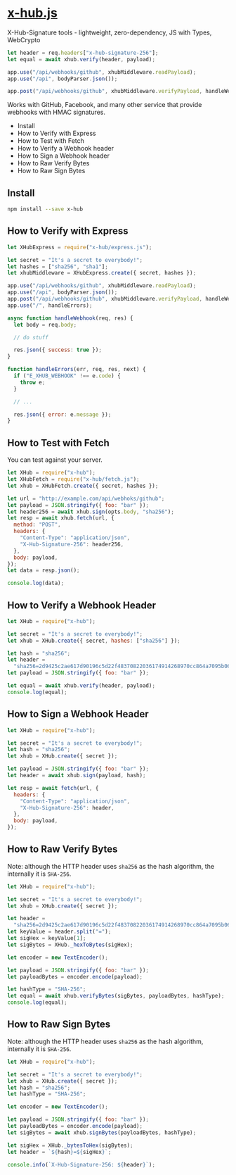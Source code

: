 # [x-hub.js](https://github.com/therootcompany/x-hub.js)

X-Hub-Signature tools - lightweight, zero-dependency, JS with Types, WebCrypto

```js
let header = req.headers["x-hub-signature-256"];
let equal = await xhub.verify(header, payload);
```

```js
app.use("/api/webhooks/github", xhubMiddleware.readPayload);
app.use("/api", bodyParser.json());

app.post("/api/webhooks/github", xhubMiddleware.verifyPayload, handleWebhook);
```

Works with GitHub, Facebook, and many other service that provide webhooks with
HMAC signatures.

- Install
- How to Verify with Express
- How to Test with Fetch
- How to Verify a Webhook header
- How to Sign a Webhook header
- How to Raw Verify Bytes
- How to Raw Sign Bytes

## Install

```sh
npm install --save x-hub
```

## How to Verify with Express

```js
let XHubExpress = require("x-hub/express.js");

let secret = "It's a secret to everybody!";
let hashes = ["sha256", "sha1"];
let xhubMiddleware = XHubExpress.create({ secret, hashes });

app.use("/api/webhooks/github", xhubMiddleware.readPayload);
app.use("/api", bodyParser.json());
app.post("/api/webhooks/github", xhubMiddleware.verifyPayload, handleWebhook);
app.use("/", handleErrors);

async function handleWebhook(req, res) {
  let body = req.body;

  // do stuff

  res.json({ success: true });
}

function handleErrors(err, req, res, next) {
  if ("E_XHUB_WEBHOOK" !== e.code) {
    throw e;
  }

  // ...

  res.json({ error: e.message });
}
```

## How to Test with Fetch

You can test against your server.

```js
let XHub = require("x-hub");
let XHubFetch = require("x-hub/fetch.js");
let xhub = XHubFetch.create({ secret, hashes });

let url = "http://example.com/api/webhoks/github";
let payload = JSON.stringify({ foo: "bar" });
let header256 = await xhub.sign(opts.body, "sha256");
let resp = await xhub.fetch(url, {
  method: "POST",
  headers: {
    "Content-Type": "application/json",
    "X-Hub-Signature-256": header256,
  },
  body: payload,
});
let data = resp.json();

console.log(data);
```

## How to Verify a Webhook Header

```js
let XHub = require("x-hub");

let secret = "It's a secret to everybody!";
let xhub = XHub.create({ secret, hashes: ["sha256"] });

let hash = "sha256";
let header =
  "sha256=2d9425c2ae617d90196c5d22f48370822036174914268970cc864a7095b065dd";
let payload = JSON.stringify({ foo: "bar" });

let equal = await xhub.verify(header, payload);
console.log(equal);
```

## How to Sign a Webhook Header

```js
let XHub = require("x-hub");

let secret = "It's a secret to everybody!";
let hash = "sha256";
let xhub = XHub.create({ secret });

let payload = JSON.stringify({ foo: "bar" });
let header = await xhub.sign(payload, hash);

let resp = await fetch(url, {
  headers: {
    "Content-Type": "application/json",
    "X-Hub-Signature-256": header,
  },
  body: payload,
});
```

## How to Raw Verify Bytes

Note: although the HTTP header uses `sha256` as the hash algorithm, the
internally it is `SHA-256`.

```js
let XHub = require("x-hub");

let secret = "It's a secret to everybody!";
let xhub = XHub.create({ secret });

let header =
  "sha256=2d9425c2ae617d90196c5d22f48370822036174914268970cc864a7095b065dd";
let keyValue = header.split("=");
let sigHex = keyValue[1];
let sigBytes = XHub._hexToBytes(sigHex);

let encoder = new TextEncoder();

let payload = JSON.stringify({ foo: "bar" });
let payloadBytes = encoder.encode(payload);

let hashType = "SHA-256";
let equal = await xhub.verifyBytes(sigBytes, payloadBytes, hashType);
console.log(equal);
```

## How to Raw Sign Bytes

Note: although the HTTP header uses `sha256` as the hash algorithm, internally
it is `SHA-256`.

```js
let XHub = require("x-hub");

let secret = "It's a secret to everybody!";
let xhub = XHub.create({ secret });
let hash = "sha256";
let hashType = "SHA-256";

let encoder = new TextEncoder();

let payload = JSON.stringify({ foo: "bar" });
let payloadBytes = encoder.encode(payload);
let sigBytes = await xhub.signBytes(payloadBytes, hashType);

let sigHex = XHub._bytesToHex(sigBytes);
let header = `${hash}=${sigHex}`;

console.info(`X-Hub-Signature-256: ${header}`);
```

